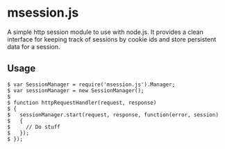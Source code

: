 # msession.js

A simple http session module to use with node.js. It provides a clean interface for keeping track of sessions by cookie ids and store persistent data for a session.


## Usage

    $ var SessionManager = require('msession.js').Manager;
    $ var sessionManager = new SessionManager();
    $
    $ function httpRequestHandler(request, response)
    $ {
    $   sessionManager.start(request, response, function(error, session)
    $   {
    $     // Do stuff
    $   });
    $ });


